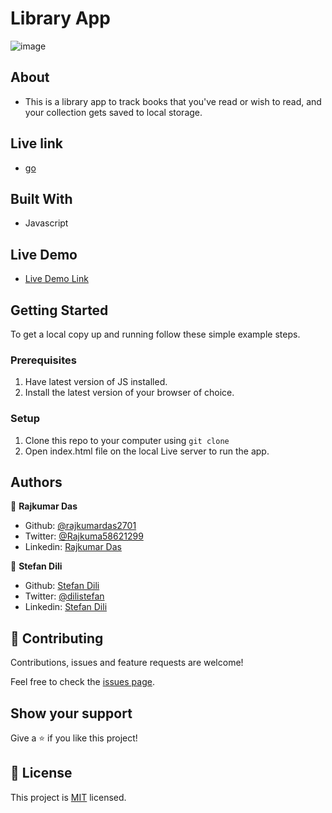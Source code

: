 # Library App

![image](https://user-images.githubusercontent.com/55356496/91686587-f39f2300-eb5d-11ea-841e-4c70bd95d108.png)


## About

- This is a library app to track books that you've read or wish to read, and your collection gets saved to local storage.

## Live link

- [go](https://rawcdn.githack.com/dili021/library/b6b4392eadd4220c4550fbeb78261adac2457108/index.html)

## Built With

- Javascript

## Live Demo

- [Live Demo Link](https://rawcdn.githack.com/dili021/ticTacToe/3cc066692cad6a3de41f1b66949456c49beb4ac3/index.html)

## Getting Started

To get a local copy up and running follow these simple example steps.

### Prerequisites

1. Have latest version of JS installed.
2. Install the latest version of your browser of choice.

### Setup

1. Clone this repo to your computer using `git clone`
2. Open index.html file on the local Live server to run the app.

## Authors

👤 **Rajkumar Das**

- Github: [@rajkumardas2701](https://github.com/rajkumardas2701)
- Twitter: [@Rajkuma58621299](https://twitter.com/Rajkuma58621299)
- Linkedin: [Rajkumar Das](https://www.linkedin.com/in/rajkumar-das-41308961/)

👤 **Stefan Dili**

- Github: [Stefan Dili](https://github.com/dili021)
- Twitter: [@dilistefan](https://twitter.com/dilistefan)
- Linkedin: [Stefan Dili](https://www.linkedin.com/in/stefan-dili/)

## 🤝 Contributing

Contributions, issues and feature requests are welcome!

Feel free to check the [issues page](https://github.com/dili021/library/issues).

## Show your support

Give a ⭐️ if you like this project!


## 📝 License

This project is [MIT](lic.url) licensed.
